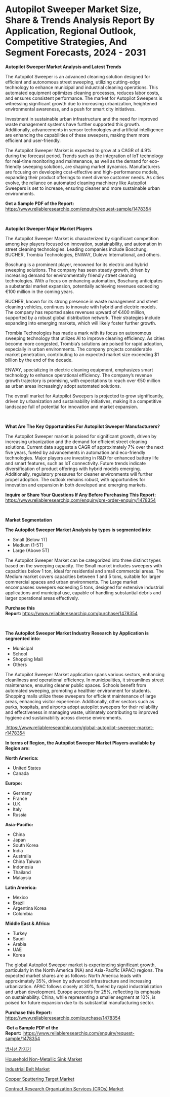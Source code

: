 <p><h1>Autopilot Sweeper Market Size, Share & Trends Analysis Report By Application, Regional Outlook, Competitive Strategies, And Segment Forecasts, 2024 - 2031</h1></p><p><strong>Autopilot Sweeper Market Analysis and Latest Trends</strong></p>
<p><p>The Autopilot Sweeper is an advanced cleaning solution designed for efficient and autonomous street sweeping, utilizing cutting-edge technology to enhance municipal and industrial cleaning operations. This automated equipment optimizes cleaning processes, reduces labor costs, and ensures consistent performance. The market for Autopilot Sweepers is witnessing significant growth due to increasing urbanization, heightened environmental awareness, and a push for smart city initiatives. </p><p>Investment in sustainable urban infrastructure and the need for improved waste management systems have further supported this growth. Additionally, advancements in sensor technologies and artificial intelligence are enhancing the capabilities of these sweepers, making them more efficient and user-friendly. </p><p>The Autopilot Sweeper Market is expected to grow at a CAGR of 4.9% during the forecast period. Trends such as the integration of IoT technology for real-time monitoring and maintenance, as well as the demand for eco-friendly sweeping solutions, are shaping market dynamics. Manufacturers are focusing on developing cost-effective and high-performance models, expanding their product offerings to meet diverse customer needs. As cities evolve, the reliance on automated cleaning machinery like Autopilot Sweepers is set to increase, ensuring cleaner and more sustainable urban environments.</p></p>
<p><strong>Get a Sample PDF of the Report:&nbsp;</strong> <a href="https://www.reliableresearchiq.com/enquiry/request-sample/1478354?utm_campaign=99&utm_medium=2&utm_source=Github&utm_content=ia&utm_term=28092024&utm_id=autopilot-sweeper">https://www.reliableresearchiq.com/enquiry/request-sample/1478354</a></p>
<p>&nbsp;</p>
<p><strong>Autopilot Sweeper Major Market Players</strong></p>
<p><p>The Autopilot Sweeper Market is characterized by significant competition among key players focused on innovation, sustainability, and automation in street cleaning technologies. Leading companies include Boschung, BUCHER, Trombia Technologies, ENWAY, Dulevo International, and others.</p><p>Boschung is a prominent player, renowned for its electric and hybrid sweeping solutions. The company has seen steady growth, driven by increasing demand for environmentally friendly street cleaning technologies. With a focus on enhancing automation, Boschung anticipates a substantial market expansion, potentially achieving revenues exceeding €100 million in the coming years.</p><p>BUCHER, known for its strong presence in waste management and street cleaning vehicles, continues to innovate with hybrid and electric models. The company has reported sales revenues upward of €400 million, supported by a robust global distribution network. Their strategies include expanding into emerging markets, which will likely foster further growth.</p><p>Trombia Technologies has made a mark with its focus on autonomous sweeping technology that utilizes AI to improve cleaning efficiency. As cities become more congested, Trombia’s solutions are poised for rapid adoption, especially in urban environments. The company projects considerable market penetration, contributing to an expected market size exceeding $1 billion by the end of the decade.</p><p>ENWAY, specializing in electric cleaning equipment, emphasizes smart technology to enhance operational efficiency. The company’s revenue growth trajectory is promising, with expectations to reach over €50 million as urban areas increasingly adopt automated solutions.</p><p>The overall market for Autopilot Sweepers is projected to grow significantly, driven by urbanization and sustainability initiatives, making it a competitive landscape full of potential for innovation and market expansion.</p></p>
<p>&nbsp;</p>
<p><strong>What Are The Key Opportunities For Autopilot Sweeper Manufacturers?</strong></p>
<p><p>The Autopilot Sweeper market is poised for significant growth, driven by increasing urbanization and the demand for efficient street cleaning solutions. Current data suggests a CAGR of approximately 7% over the next five years, fueled by advancements in automation and eco-friendly technologies. Major players are investing in R&D for enhanced battery life and smart features, such as IoT connectivity. Future trends indicate diversification of product offerings with hybrid models emerging. Additionally, regulatory pressures for cleaner environments will further propel adoption. The outlook remains robust, with opportunities for innovation and expansion in both developed and emerging markets.</p></p>
<p><strong>Inquire or Share Your Questions If Any Before Purchasing This Report:</strong> <a href="https://www.reliableresearchiq.com/enquiry/pre-order-enquiry/1478354?utm_campaign=99&utm_medium=2&utm_source=Github&utm_content=ia&utm_term=28092024&utm_id=autopilot-sweeper">https://www.reliableresearchiq.com/enquiry/pre-order-enquiry/1478354</a></p>
<p>&nbsp;</p>
<p><strong>Market Segmentation</strong></p>
<p><strong>The Autopilot Sweeper Market Analysis by types is segmented into:</strong></p>
<p><ul><li>Small (Below 1T)</li><li>Medium (1-5T)</li><li>Large (Above 5T)</li></ul></p>
<p><p>The Autopilot Sweeper Market can be categorized into three distinct types based on the sweeping capacity. The Small market includes sweepers with capacities below 1 ton, ideal for residential and small commercial areas. The Medium market covers capacities between 1 and 5 tons, suitable for larger commercial spaces and urban environments. The Large market encompasses sweepers exceeding 5 tons, designed for extensive industrial applications and municipal use, capable of handling substantial debris and larger operational areas effectively.</p></p>
<p><strong>Purchase this Report:&nbsp;</strong><a href="https://www.reliableresearchiq.com/purchase/1478354?utm_campaign=99&utm_medium=2&utm_source=Github&utm_content=ia&utm_term=28092024&utm_id=autopilot-sweeper">https://www.reliableresearchiq.com/purchase/1478354</a></p>
<p>&nbsp;</p>
<p><strong>The Autopilot Sweeper Market Industry Research by Application is segmented into:</strong></p>
<p><ul><li>Municipal</li><li>School</li><li>Shopping Mall</li><li>Others</li></ul></p>
<p><p>The Autopilot Sweeper Market application spans various sectors, enhancing cleanliness and operational efficiency. In municipalities, it streamlines street maintenance, ensuring cleaner public spaces. Schools benefit from automated sweeping, promoting a healthier environment for students. Shopping malls utilize these sweepers for efficient maintenance of large areas, enhancing visitor experience. Additionally, other sectors such as parks, hospitals, and airports adopt autopilot sweepers for their reliability and effectiveness in managing waste, ultimately contributing to improved hygiene and sustainability across diverse environments.</p></p>
<p><a href="https://www.reliableresearchiq.com/global-autopilot-sweeper-market-r1478354?utm_campaign=99&utm_medium=2&utm_source=Github&utm_content=ia&utm_term=28092024&utm_id=autopilot-sweeper">&nbsp;https://www.reliableresearchiq.com/global-autopilot-sweeper-market-r1478354</a></p>
<p><strong>In terms of Region, the Autopilot Sweeper Market Players available by Region are:</strong></p>
<p>
    <p> <strong> North America: </strong>
        <ul>
            <li>United States</li>
            <li>Canada</li>
        </ul>
        </p> 
    <p> <strong> Europe: </strong>
        <ul>
            <li>Germany</li>
            <li>France</li>
            <li>U.K.</li>
            <li>Italy</li>
            <li>Russia</li>
        </ul>
        </p> 
    <p> <strong> Asia-Pacific: </strong>
        <ul>
            <li>China</li>
            <li>Japan</li>
            <li>South Korea</li>
            <li>India</li>
            <li>Australia</li>
            <li>China Taiwan</li>
            <li>Indonesia</li>
            <li>Thailand</li>
            <li>Malaysia</li>
        </ul>
        </p> 
    <p> <strong> Latin America: </strong>
        <ul>
            <li>Mexico</li>
            <li>Brazil</li>
            <li>Argentina Korea</li>
            <li>Colombia</li>
        </ul>
        </p> 
    <p> <strong> Middle East & Africa: </strong>
        <ul>
            <li>Turkey</li>
            <li>Saudi</li>
            <li>Arabia</li>
            <li>UAE</li>
            <li>Korea</li>
        </ul>
    </p>
    </p>
<p><p>The global Autopilot Sweeper market is experiencing significant growth, particularly in the North America (NA) and Asia-Pacific (APAC) regions. The expected market shares are as follows: North America leads with approximately 35%, driven by advanced infrastructure and increasing urbanization. APAC follows closely at 30%, fueled by rapid industrialization and urban development. Europe accounts for 25%, reflecting its emphasis on sustainability. China, while representing a smaller segment at 10%, is poised for future expansion due to its substantial manufacturing sector.</p></p>
<p><strong>Purchase this Report: </strong><a href="https://www.reliableresearchiq.com/purchase/1478354?utm_campaign=99&utm_medium=2&utm_source=Github&utm_content=ia&utm_term=28092024&utm_id=autopilot-sweeper">https://www.reliableresearchiq.com/purchase/1478354</a></p>
<p>&nbsp;<strong>Get a Sample PDF of the Report:&nbsp;&nbsp;</strong><a href="https://www.reliableresearchiq.com/enquiry/request-sample/1478354?utm_campaign=99&utm_medium=2&utm_source=Github&utm_content=ia&utm_term=28092024&utm_id=autopilot-sweeper">https://www.reliableresearchiq.com/enquiry/request-sample/1478354</a></p>
<p><strong></strong></p>
<p><p><a href="https://github.com/sougarounis/Market-Research-Report-List-6/blob/main/703616615654.md?utm_campaign=99&utm_medium=2&utm_source=Github&utm_content=ia&utm_term=28092024&utm_id=autopilot-sweeper">방사선 감지기</a></p><p><a href="https://github.com/ArnisaLeka575/Market-Research-Report-List-1/blob/main/household-non-metallic-sink-market.md?utm_campaign=99&utm_medium=2&utm_source=Github&utm_content=ia&utm_term=28092024&utm_id=autopilot-sweeper">Household Non-Metallic Sink Market</a></p><p><a href="https://www.linkedin.com/pulse/exploring-industrial-belt-market-dynamics-revenue-analysis-ccvcc?utm_campaign=99&utm_medium=2&utm_source=Github&utm_content=ia&utm_term=28092024&utm_id=autopilot-sweeper">Industrial Belt Market</a></p><p><a href="https://www.linkedin.com/pulse/copper-sputtering-target-market-size-growth-trends-statistics-jpwvc?utm_campaign=99&utm_medium=2&utm_source=Github&utm_content=ia&utm_term=28092024&utm_id=autopilot-sweeper">Copper Sputtering Target Market</a></p><p><a href="https://issuu.com/reportprime-2/docs/contract-research-organization-serv_ce45562ea0b9f3?utm_campaign=99&utm_medium=2&utm_source=Github&utm_content=ia&utm_term=28092024&utm_id=autopilot-sweeper">Contract Research Organization Services (CROs) Market</a></p></p>